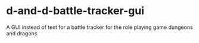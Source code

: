 # d-and-d-battle-tracker-gui
A GUI instead of text for a battle tracker for the role playing game dungeons and dragons
